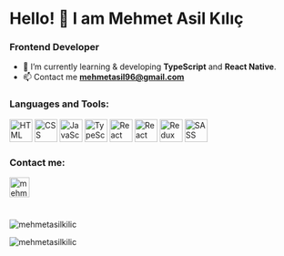 
<h1> Hello! 👋 I am Mehmet Asil Kılıç </h1> 
<h3> Frontend Developer </h3>

  
- 🔭 I’m currently learning & developing **TypeScript** and **React Native**.
- 📫 Contact me **mehmetasil96@gmail.com**

<h3 align="left">Languages and Tools:</h3>
<p align="left">
    <img
      src="https://cdn.worldvectorlogo.com/logos/html-1.svg"
      alt="HTML"
      width="40"
      height="40"
    /> 
    <img
      src="https://cdn.worldvectorlogo.com/logos/css-3.svg"
      alt="CSS"
      width="40"
      height="40"
    />
    <img
      src="https://cdn.worldvectorlogo.com/logos/javascript-1.svg"
      alt="JavaScript"
      width="40"
      height="40"
    />
    <img
      src="https://cdn.worldvectorlogo.com/logos/typescript.svg"
      alt="TypeScript"
      width="40"
      height="40"
    />
    <img
      src="https://cdn.worldvectorlogo.com/logos/react-2.svg"
      alt="React"
      width="40"
      height="40"
    />
    <img
      src="https://cdn.worldvectorlogo.com/logos/react-native-1.svg"
      alt="React Native"
      width="40"
      height="40"
    />
    <img
      src="https://cdn.worldvectorlogo.com/logos/redux.svg"
      alt="Redux"
      width="40"
      height="40"
    />
    <img
      src="https://cdn.worldvectorlogo.com/logos/sass-1.svg"
      alt="SASS"
      width="40"
      height="40"
    />
</p>

<h3 align="left">Contact me:</h3>
<p align="left">
  <a href="https://www.linkedin.com/in/mehmet-asil-k%C4%B1l%C4%B1%C3%A7-b80b75146/" target="blank"
    ><img
      align="center"
      src="https://velanovascular.com/wp-content/uploads/2020/06/LinkedIn.png"
      alt="mehmet-asil-kilic"
      height="35"
      width="35"
  /></a>
</p>

<h1></h1> 

<p align="left"> <img src="https://github-readme-stats.vercel.app/api/top-langs?username=mehmetasilkilic&show_icons=true&locale=en&layout=compact&theme=tokyonight" alt="mehmetasilkilic" /> </p>

<p align="left"> <img src="https://github-readme-stats.vercel.app/api?username=mehmetasilkilic&show_icons=true&locale=en&theme=tokyonight" alt="mehmetasilkilic" /> </p>
